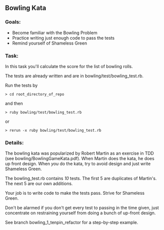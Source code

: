 ## Bowling Kata


### Goals:

* Become familiar with the Bowling Problem
* Practice writing just enough code to pass the tests
* Remind yourself of Shameless Green


### Task:

In this task you'll calculate the score for the list of bowling rolls.

The tests are already written and are in bowling/test/bowling_test.rb.

Run the tests by

    > cd root_directory_of_repo 

and then

    > ruby bowling/test/bowling_test.rb

  or  

    > rerun -x ruby bowling/test/bowling_test.rb


### Details:

The bowling kata was popularized by Robert Martin as an exercise in TDD (see bowling/BowlingGameKata.pdf).  When Martin does the kata, he does up front
design.  When _you_ do the kata, try to avoid design and just write
Shameless Green.

The bowling_test.rb contains *10* tests.  The first 5 are duplicates of Martin's.  The next 5 are our own additions.

Your job is to write code to make the tests pass.  Strive for Shameless Green.

Don't be alarmed if you don't get every test to passing in the time given, just concentrate on restraining yourself from doing a bunch of up-front design.

See branch bowling_1_tenpin_refactor for a step-by-step example.

